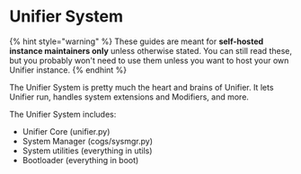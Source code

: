 # Unifier System

{% hint style="warning" %}
These guides are meant for **self-hosted instance maintainers only** unless otherwise stated. You can still read these, but you probably won't need to use them unless you want to host your own Unifier instance.
{% endhint %}

The Unifier System is pretty much the heart and brains of Unifier. It lets Unifier run, handles system extensions and Modifiers, and more.

The Unifier System includes:

* Unifier Core (unifier.py)
* System Manager (cogs/sysmgr.py)
* System utilities (everything in utils)
* Bootloader (everything in boot)
